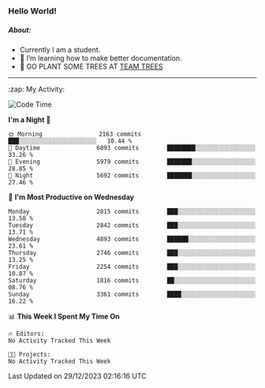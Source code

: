 ### Hello World!

##### About:
- Currently I am a student.
- 🌱 I’m learning how to make better documentation.
- 🌱 GO PLANT SOME TREES AT [TEAM TREES](https://teamtrees.org/)

---
  <summary>:zap: My Activity:</summary>
  
<!--START_SECTION:waka-->
![Code Time](http://img.shields.io/badge/Code%20Time-1%2C267%20hrs%2050%20mins-blue)

**I'm a Night 🦉** 

```text
🌞 Morning                2163 commits        ███░░░░░░░░░░░░░░░░░░░░░░   10.44 % 
🌆 Daytime                6893 commits        ████████░░░░░░░░░░░░░░░░░   33.26 % 
🌃 Evening                5979 commits        ███████░░░░░░░░░░░░░░░░░░   28.85 % 
🌙 Night                  5692 commits        ███████░░░░░░░░░░░░░░░░░░   27.46 % 
```
📅 **I'm Most Productive on Wednesday** 

```text
Monday                   2815 commits        ███░░░░░░░░░░░░░░░░░░░░░░   13.58 % 
Tuesday                  2842 commits        ███░░░░░░░░░░░░░░░░░░░░░░   13.71 % 
Wednesday                4893 commits        ██████░░░░░░░░░░░░░░░░░░░   23.61 % 
Thursday                 2746 commits        ███░░░░░░░░░░░░░░░░░░░░░░   13.25 % 
Friday                   2254 commits        ███░░░░░░░░░░░░░░░░░░░░░░   10.87 % 
Saturday                 1816 commits        ██░░░░░░░░░░░░░░░░░░░░░░░   08.76 % 
Sunday                   3361 commits        ████░░░░░░░░░░░░░░░░░░░░░   16.22 % 
```


📊 **This Week I Spent My Time On** 

```text
🔥 Editors: 
No Activity Tracked This Week

🐱‍💻 Projects: 
No Activity Tracked This Week
```


 Last Updated on 29/12/2023 02:16:16 UTC
<!--END_SECTION:waka-->
